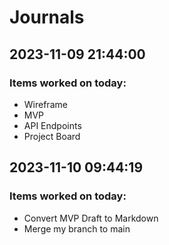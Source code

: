 # Journals

## 2023-11-09 21:44:00

### Items worked on today:

- Wireframe
- MVP
- API Endpoints
- Project Board

## 2023-11-10 09:44:19

### Items worked on today:

- Convert MVP Draft to Markdown
- Merge my branch to main
